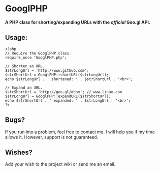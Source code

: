# GooglPHP

**A PHP class for shorting/expanding URLs with the *official* Goo.gl API.**

## Usage:
    <?php
    // Require the GooglPHP class.
    require_once 'GooglPHP.php';

    // Shorten an URL.
    $strLongUrl = 'http://www.github.com';
    $strShortUrl = GooglPHP::shortURL($strLongUrl);
    echo $strLongUrl . ' shortened: ' . $strShortUrl . '<br>';

    // Expand an URL.
    $strShortUrl = 'http://goo.gl/ddom'; // www.linux.com
    $strLongUrl = GooglPHP::expandURL($strShortUrl);
    echo $strShortUrl . ' expanded: ' . $strLongUrl . '<br>';
    ?>

## Bugs?
If you run into a problem, feel free to contact me. I will help you if my time allows it. However, support is not guaranteed.

## Wishes?

Add your wish to the project wiki or send me an email.

